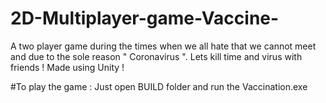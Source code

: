 # 2D-Multiplayer-game-Vaccine-
A two player game during the times when we all hate that we cannot meet and due to the sole reason " Coronavirus ". Lets kill time and virus with friends ! Made using Unity !

#To play the game :
Just open BUILD folder and run the Vaccination.exe 
